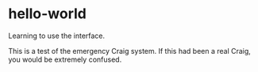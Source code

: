 # hello-world
Learning to use the interface.

This is a test of the emergency Craig system.  If this had been a real Craig, you would be extremely confused.
